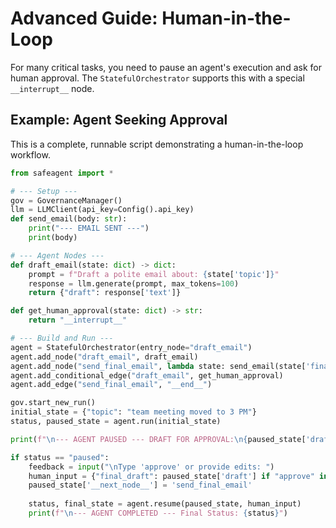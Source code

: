 # Advanced Guide: Human-in-the-Loop

For many critical tasks, you need to pause an agent's execution and ask for human approval. The `StatefulOrchestrator` supports this with a special `__interrupt__` node.

## Example: Agent Seeking Approval
This is a complete, runnable script demonstrating a human-in-the-loop workflow.

```python
from safeagent import *

# --- Setup ---
gov = GovernanceManager()
llm = LLMClient(api_key=Config().api_key)
def send_email(body: str): 
    print("--- EMAIL SENT ---")
    print(body)

# --- Agent Nodes ---
def draft_email(state: dict) -> dict:
    prompt = f"Draft a polite email about: {state['topic']}"
    response = llm.generate(prompt, max_tokens=100)
    return {"draft": response['text']}

def get_human_approval(state: dict) -> str:
    return "__interrupt__"

# --- Build and Run ---
agent = StatefulOrchestrator(entry_node="draft_email")
agent.add_node("draft_email", draft_email)
agent.add_node("send_final_email", lambda state: send_email(state['final_draft']))
agent.add_conditional_edge("draft_email", get_human_approval)
agent.add_edge("send_final_email", "__end__")

gov.start_new_run() 
initial_state = {"topic": "team meeting moved to 3 PM"}
status, paused_state = agent.run(initial_state)

print(f"\n--- AGENT PAUSED --- DRAFT FOR APPROVAL:\n{paused_state['draft']}")

if status == "paused":
    feedback = input("\nType 'approve' or provide edits: ")
    human_input = {"final_draft": paused_state['draft'] if "approve" in feedback.lower() else feedback}
    paused_state['__next_node__'] = 'send_final_email'
    
    status, final_state = agent.resume(paused_state, human_input)
    print(f"\n--- AGENT COMPLETED --- Final Status: {status}")
```